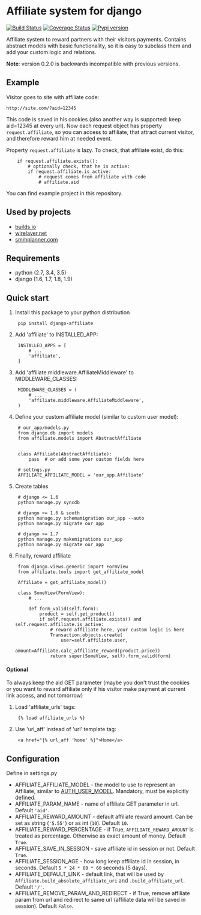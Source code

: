 Affiliate system for django
===========================

[![Build Status](https://travis-ci.org/st4lk/django-affiliate.svg?branch=master)](https://travis-ci.org/st4lk/django-affiliate)
[![Coverage Status](https://coveralls.io/repos/st4lk/django-affiliate/badge.svg?branch=master)](https://coveralls.io/r/st4lk/django-affiliate?branch=master)
[![Pypi version](https://img.shields.io/pypi/v/django-affiliate.svg)](https://pypi.python.org/pypi/django-affiliate)


Affiliate system to reward partners with their visitors payments.
Contains abstract models with basic functionality, so it is easy
to subclass them and add your custom logic and relations.

**Note**: version 0.2.0 is backwards incompatible with previous versions.


Example
-------

Visitor goes to site with affiliate code:

    http://site.com/?aid=12345

This code is saved in his cookies (also another way is supported: keep aid=12345 at every url).
Now each request object has property `request.affiliate`, so you can access to affiliate, that attract current visitor, and therefore reward him at needed event.

Property `request.affiliate` is lazy. To check, that affiliate exist, do this:

        if request.affiliate.exists():
            # optionally check, that he is active:
            if request.affiliate.is_active:
                # request comes from affiliate with code 
                # affiliate.aid

You can find example project in this repository.

Used by projects
----------------
- [builds.io](http://builds.io/)
- [wirelayer.net](http://www.wirelayer.net/)
- [smmplanner.com](https://smmplanner.com/)


Requirements
-----------

- python (2.7, 3.4, 3.5)
- django (1.6, 1.7, 1.8, 1.9)


Quick start
-----------

1. Install this package to your python distribution

        pip install django-affiliate

2. Add 'affiliate' to INSTALLED_APP:

        INSTALLED_APPS = [
            # ...
            'affiliate',
        ]

3. Add 'affiliate.middleware.AffiliateMiddleware' to MIDDLEWARE_CLASSES:

        MIDDLEWARE_CLASSES = (
            # ...
            'affiliate.middleware.AffiliateMiddleware',
        )

4. Define your custom affiliate model (similar to custom user model):

        # our_app/models.py
        from django.db import models
        from affiliate.models import AbstractAffiliate


        class Affiliate(AbstractAffiliate):
            pass  # or add some your custom fields here

        # settngs.py
        AFFILIATE_AFFILIATE_MODEL = 'our_app.Affiliate'

5. Create tables

        # django <= 1.6
        python manage.py syncdb

        # django <= 1.6 & south
        python manage.py schemamigration our_app --auto
        python manage.py migrate our_app

        # django >= 1.7
        python manage.py makemigrations our_app
        python manage.py migrate our_app

6. Finally, reward affiliate

        from django.views.generic import FormView
        from affiliate.tools import get_affiliate_model

        Affiliate = get_affiliate_model()

        class SomeView(FormView):
            # ...

            def form_valid(self.form):
                product = self.get_product()
                if self.request.affiliate.exists() and self.request.affiliate.is_active:
                    # reward affiliate here, your custom logic is here
                    Transaction.objects.create(
                        user=self.affiliate.user,
                        amount=Affiliate.calc_affiliate_reward(product.price))
                    return super(SomeView, self).form_valid(form)

#### Optional

To always keep the aid GET parameter (maybe you don't trust the cookies or you want to reward affiliate only if his visitor make payment at current link access, and not tomorrow)

1. Load 'affiliate_urls' tags:

        {% load affiliate_urls %}

2. Use 'url_aff' instead of 'url' template tag:

        <a href="{% url_aff 'home' %}">Home</a>

Configuration
-------------

Define in settings.py

- AFFILIATE_AFFILIATE_MODEL - the model to use to represent an Affiliate, similar to [AUTH_USER_MODEL](https://docs.djangoproject.com/en/dev/ref/settings/#std:setting-AUTH_USER_MODEL). Mandatory, must be explicitly defined.
- AFFILIATE_PARAM_NAME - name of affiliate GET parameter in url. Default `'aid'`.
- AFFILIATE_REWARD_AMOUNT - default affiliate reward amount. Can be set as string (`'5.55'`) or as int (`10`). Default `10`.
- AFFILIATE_REWARD_PERCENTAGE - if True, `AFFILIATE_REWARD_AMOUNT` is treated as percentage. Otherwise as exact amount of money. Default `True`.
- AFFILIATE_SAVE_IN_SESSION - save affiliate id in session or not. Default `True`.
- AFFILIATE_SESSION_AGE - how long keep affiliate id in session, in seconds. Default `5 * 24 * 60 * 60` seconds (5 days).
- AFFILIATE_DEFAULT_LINK - default link, that will be used by `Affiliate.build_absolute_affiliate_uri` and `.build_affiliate_url`. Default `'/'`.
- AFFILIATE_REMOVE_PARAM_AND_REDIRECT - if True, remove affiliate param from url and redirect to same url (affiliate data will be saved in session). Default `False`.
